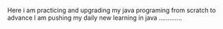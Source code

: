 Here i am practicing and upgrading my java programing from scratch to advance 
I am pushing my daily new learning in java .............
